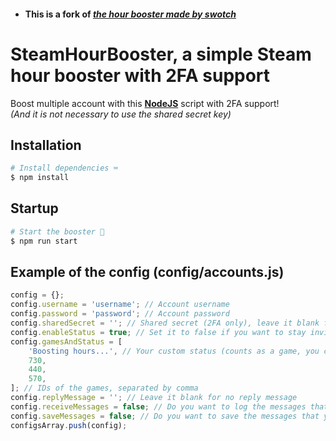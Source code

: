 -   #### This is a fork of [_the hour booster made by swotch_](https://swotch.vercel.app)

# SteamHourBooster, a simple Steam hour booster with 2FA support

Boost multiple account with this [**NodeJS**](https://nodejs.org/en/download/) script with 2FA support!  
_(And it is not necessary to use the shared secret key)_

## Installation

```bash
# Install dependencies ⌨️
$ npm install
```

## Startup

```bash
# Start the booster 🎉
$ npm run start
```

## Example of the config (config/accounts.js)

```javascript
config = {};
config.username = 'username'; // Account username
config.password = 'password'; // Account password
config.sharedSecret = ''; // Shared secret (2FA only), leave it blank for steam guard code
config.enableStatus = true; // Set it to false if you want to stay invisible
config.gamesAndStatus = [
	'Boosting hours...', // Your custom status (counts as a game, you can only boost 31 games with the custom status)
	730,
	440,
	570,
]; // IDs of the games, separated by comma
config.replyMessage = ''; // Leave it blank for no reply message
config.receiveMessages = false; // Do you want to log the messages that you receive in the terminal?
config.saveMessages = false; // Do you want to save the messages that you receive in a file?
configsArray.push(config);
```
